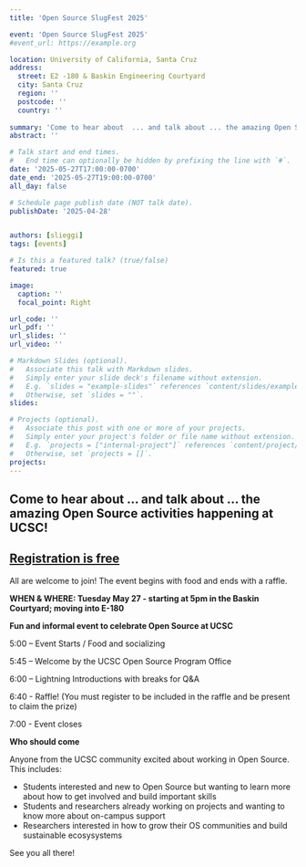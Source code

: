 ```yaml
---
title: 'Open Source SlugFest 2025'

event: 'Open Source SlugFest 2025'
#event_url: https://example.org

location: University of California, Santa Cruz
address:
  street: E2 -180 & Baskin Engineering Courtyard
  city: Santa Cruz
  region: ''
  postcode: ''
  country: ''
 
summary: 'Come to hear about  ... and talk about ... the amazing Open Source activities happening on campus.'
abstract: ''

# Talk start and end times.
#   End time can optionally be hidden by prefixing the line with `#`.
date: '2025-05-27T17:00:00-0700'
date_end: '2025-05-27T19:00:00-0700'
all_day: false

# Schedule page publish date (NOT talk date).
publishDate: '2025-04-28'


authors: [slieggi]
tags: [events]

# Is this a featured talk? (true/false)
featured: true

image:
  caption: ''
  focal_point: Right

url_code: ''
url_pdf: ''
url_slides: ''
url_video: ''

# Markdown Slides (optional).
#   Associate this talk with Markdown slides.
#   Simply enter your slide deck's filename without extension.
#   E.g. `slides = "example-slides"` references `content/slides/example-slides.md`.
#   Otherwise, set `slides = ""`.
slides:

# Projects (optional).
#   Associate this post with one or more of your projects.
#   Simply enter your project's folder or file name without extension.
#   E.g. `projects = ["internal-project"]` references `content/project/deep-learning/index.md`.
#   Otherwise, set `projects = []`.
projects:
---
```




## Come to hear about  ... and talk about ... the amazing Open Source activities happening at UCSC!


## [Registration is free](https://docs.google.com/forms/d/e/1FAIpQLSdKIFuSBevxAKfhq-Khf8TtrMkB7z-Rv1C7onJQUkkkBdUpPA/viewform?usp=header)

All are welcome to join! The event begins with food and ends with a raffle.

**WHEN & WHERE: Tuesday May 27 - starting at 5pm in the Baskin Courtyard; moving into E-180**



**Fun and informal event to celebrate Open Source at UCSC**

5:00 – Event Starts / Food and socializing

5:45 – Welcome by the UCSC Open Source Program Office

6:00 – Lightning Introductions with breaks for Q&A

6:40 - Raffle! (You must register to be included in the raffle and be present to claim the prize)

7:00 - Event closes 



**Who should come**

Anyone from the UCSC community excited about working in Open Source. This includes:
- Students interested and new to Open Source but wanting to learn more about how to get involved and build important skills
- Students and researchers already working on projects and wanting to know more about on-campus support
- Researchers interested in how to grow their OS communities and build sustainable ecosysystems

See you all there! 


